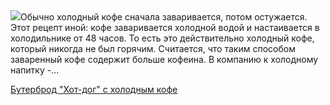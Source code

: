 <!--2025-05-16 13:15:49-->
<div class="yb">
  <div class="rss povarenok"><a href="https://www.povarenok.ru/recipes/show/182647/"><img src="https://www.povarenok.ru/data/cache/2025may/16/21/3176314_49572-640x480.jpg"></a>Обычно холодный кофе сначала заваривается, потом остужается. Этот рецепт иной: кофе заваривается холодной водой и настаивается в холодильнике от 48 часов. То есть это действительно холодный кофе, который никогда не был горячим. Считается, что таким способом заваренный кофе содержит больше кофеина. В компанию к холодному напитку -... <p class="titl"><a href="https://www.povarenok.ru/recipes/show/182647/">Бутерброд "Хот-дог" с холодным кофе</a></p></div>
</div>
